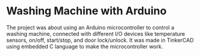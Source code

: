 # Washing Machine with Arduino
The project was about using an Arduino microcontroller to control a washing machine, connected with different I/O devices like temperature sensors, on/off, start/stop, and door lock/unlock.  It was made in TinkerCAD using embedded C language to make the microcontroller work.
